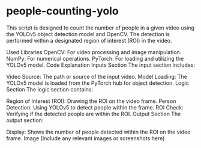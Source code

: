 # people-counting-yolo

This script is designed to count the number of people in a given video using the YOLOv5 object detection model and OpenCV. The detection is performed within a designated region of interest (ROI) in the video.

Used Libraries
OpenCV: For video processing and image manipulation.
NumPy: For numerical operations.
PyTorch: For loading and utilizing the YOLOv5 model.
Code Explanation
Inputs Section
The input section includes:

Video Source: The path or source of the input video.
Model Loading: The YOLOv5 model is loaded from the PyTorch hub for object detection.
Logic Section
The logic section contains:

Region of Interest (ROI): Drawing the ROI on the video frame.
Person Detection: Using YOLOv5 to detect people within the frame.
ROI Check: Verifying if the detected people are within the ROI.
Output Section
The output section:

Display: Shows the number of people detected within the ROI on the video frame.
Image
(Include any relevant images or screenshots here)

